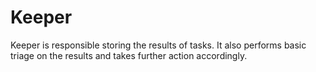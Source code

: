 Keeper
=========

Keeper is responsible storing the results of tasks. It also performs basic triage on the results and
takes further action accordingly.
